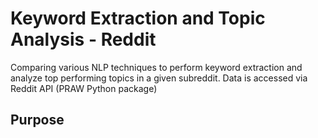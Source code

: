 # Keyword Extraction and Topic Analysis - Reddit
Comparing various NLP techniques to perform keyword extraction and analyze top performing topics in a given subreddit. Data is accessed via Reddit API (PRAW Python package)

## Purpose
